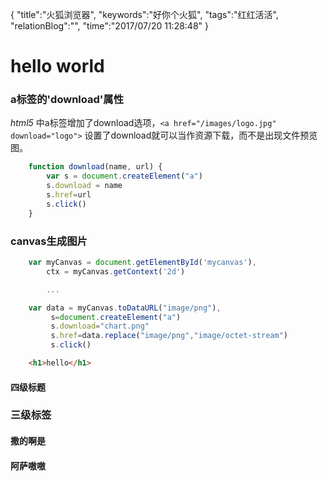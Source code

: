 {
"title":"火狐浏览器",
"keywords":"好你个火狐",
"tags":"红红活活",
"relationBlog":"",
"time":"2017/07/20 11:28:48"
}

# hello world

### a标签的'download'属性

*html5* 中a标签增加了download选项，`<a href="/images/logo.jpg" download="logo">`
设置了download就可以当作资源下载，而不是出现文件预览图。

```javascript
	function download(name, url) {
		var s = document.createElement("a")
		s.download = name
		s.href=url
		s.click()
	}
```

### canvas生成图片

```javascript
	var myCanvas = document.getElementById('mycanvas'),
		ctx = myCanvas.getContext('2d')

		...

	var data = myCanvas.toDataURL("image/png"),
		 s=document.createElement("a")
		 s.download="chart.png"
		 s.href=data.replace("image/png","image/octet-stream")
		 s.click()
```

```html
	<h1>hello</h1>
```

#### 四级标题

### 三级标签

#### 撒的啊是

#### 阿萨嗷嗷
